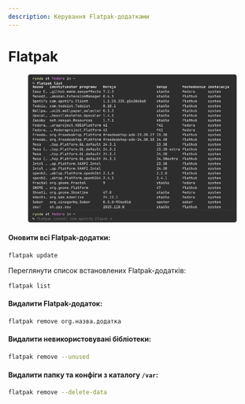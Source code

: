 ```yaml
---
description: Керування Flatpak-додатками
---
```


# Flatpak

<figure><img src="../../../.gitbook/assets/image (5) (1) (1).png" alt=""><figcaption></figcaption></figure>

#### Оновити всі Flatpak-додатки:

```bash
flatpak update
```

Переглянути список встановлених Flatpak-додатків:

```bash
flatpak list
```

#### Видалити Flatpak-додаток:

```bash
flatpak remove org.назва.додатка
```

#### Видалити невикористовувані бібліотеки:

```bash
flatpak remove --unused
```

#### Видалити папку та конфіги з каталогу `/var`:

```bash
flatpak remove --delete-data
```
